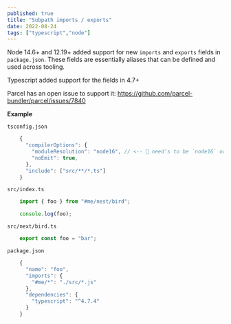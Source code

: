 ```yaml
---
published: true
title: "Subpath imports / exports"
date: 2022-08-24
tags: ["typescript","node"]
---
```


Node 14.6+ and 12.19+ added support for new `imports` and `exports` fields in
`package.json`. These fields are essentially aliases that can be defined and
used across tooling.

Typescript added support for the fields in 4.7+

Parcel has an open issue to support it: https://github.com/parcel-bundler/parcel/issues/7840

**Example**

`tsconfig.json`

```javascript
    {
      "compilerOptions": {
        "moduleResolution": "node16", // <-- 🔑 need's to be `node16` or `nodenext`
        "noEmit": true,
      },
      "include": ["src/**/*.ts"]
    }
```

`src/index.ts`
```javascript
    import { foo } from "#me/nest/bird";

    console.log(foo);
```

`src/next/bird.ts`
```javascript
    export const foo = "bar";
```

`package.json`
```javascript
    {
      "name": "foo",
      "imports": {
        "#me/*": "./src/*.js"
      },
      "dependencies": {
        "typescript": "^4.7.4"
      }
    }
```